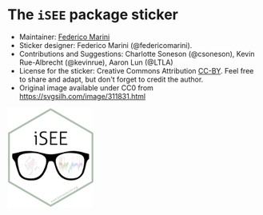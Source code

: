 # The `iSEE` package sticker

* Maintainer: [Federico Marini](https://github.com/federicomarini/)
* Sticker designer: Federico Marini (@federicomarini).
* Contributions and Suggestions: Charlotte Soneson (@csoneson), Kevin Rue-Albrecht
  (@kevinrue), Aaron Lun (@LTLA)
* License for the sticker: Creative Commons Attribution
  [CC-BY](https://creativecommons.org/licenses/by/2.0/). Feel free to share and
  adapt, but don't forget to credit the author.
* Original image available under CC0 from https://svgsilh.com/image/311831.html


<img src="./iSEE.png" height="200">
